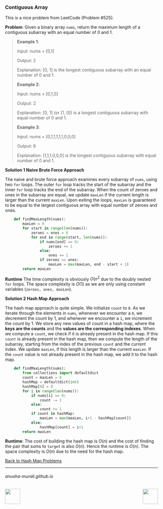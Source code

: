 ### Contiguous Array

This is a nice problem from LeetCode (Problem #525). 

**Problem**: Given a binary array `nums`, return the maximum length of a contiguous subarray with an equal 
number of 0 and 1.

> **Example 1**:
> 
> Input: nums = [0,1]
>
> Output: 2
>
> Explanation: [0, 1] is the longest contiguous subarray with an equal number of 0 and 1.
>
> **Example 2**:
> 
> Input: nums = [0,1,0]
>
> Output: 2
>
> Explanation: [0, 1] (or [1, 0]) is a longest contiguous subarray with equal number of 0 and 1.
>
> **Example 3**:
>
> Input: nums = [0,1,1,1,1,1,0,0,0]
>
> Output: 6
>
> Explanation: [1,1,1,0,0,0] is the longest contiguous subarray with equal number of 0 and 1.

**Solution 1 Naive Brute Force Approach**

The naive and brute force approach examines every subarray of `nums`, using two `for` loops. The outer `for` loop tracks the start of the subarray and the inner `for` loop tracks the end of the subarray. When the count of zeroes and ones in the subarray are equal, we update `maxLen` if the current length is larger than the current `maxLen`. Upon exiting the loops, `maxLen` is guaranteed to be equal to the largest contiguous array with equal number of zeroes and ones.

```python
    def findMaxLength(nums):
        maxLen = 0
        for start in range(len(nums)):
            zeroes = ones = 0
            for end in range(start, len(nums)):
                if nums[end] == 0:
                    zeroes += 1
                else:
                    ones += 1
                if zeroes == ones:
                    maxLen = max(maxLen, end - start + 1)
        return maxLen
```

**Runtime** The time complexity is obviously $O(n^2$ due to the doubly nested `for` loops. The space complexity is $O(1)$ as we are only using constant variables (`zeroes, ones, maxLen`).

**Solution 2 Hash Map Approach**

The hash map approach is quite simple. We initialize `count` to `0`.  As we iterate through the elements in `nums`, whenever we encounter a `0`, we decrement the count by 1, and whenever we encounter a `1`, we increment the count by 1. We store any new values of count in a hash map, where the **keys are the counts** and the **values are the corresponding indexes**. When we compute a `count`, we check if it is already present in the hash map. If this `count` is already present in the hash map, then we compute the length of the subarray, starting from the index of the previous `count` and the current index. We update `maxLen`, if this length is larger than the current `maxLen`.
If the `count` value is not already present in the hash map, we add it to the hash map.

```python
    def findMaxLength(nums):
        from collections import defaultdict
        count = maxLen = 0
        hashMap = defaultdict(int)
        hashMap[0] = 0
        for i in range(len(nums)):
            if nums[i] == 0:
                count -= 1
            else:
                count += 1
            if count in hashMap:
                maxLen = max(maxLen, i+1 - hashMap[count])
            else:
                hashMap[count] = i+1
        return maxLen
```


**Runtime**: The cost of building the hash map is $O(n)$ and the cost of finding the pair that sums to `target` is also $O(n)$. Hence the runtime is $O(n)$. The space complexity is $O(n)$ due to the need for the hash map.

[Back to Hash Map Problems](./problems.md)

* * *
###### anusha-murali.github.io

<img src="https://github.com/anusha-murali/anusha-murali.github.io/assets/111596338/639243aa-2857-4595-a65a-7852762bb002" width="50" height="50" align="left">

[<img src="https://github.com/user-attachments/assets/989cfb30-4fb8-40f8-a812-8a054869aa32" width="50" height="50" align="right">](../index.md)
